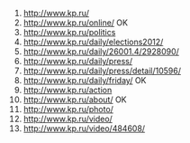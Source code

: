 1. http://www.kp.ru/
2. http://www.kp.ru/online/                     OK
3. http://www.kp.ru/politics
4. http://www.kp.ru/daily/elections2012/
5. http://www.kp.ru/daily/26001.4/2928090/
6. http://www.kp.ru/daily/press/
7. http://www.kp.ru/daily/press/detail/10596/  
8. http://www.kp.ru/daily/friday/               OK
9. http://www.kp.ru/action
10. http://www.kp.ru/about/                     OK
11. http://www.kp.ru/photo/
12. http://www.kp.ru/video/
13. http://www.kp.ru/video/484608/